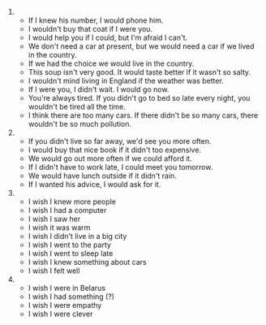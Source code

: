 1.
    - If I knew his number, I would phone him.
    - I wouldn't buy that coat if I were you.
    - I would help you if I could, but I'm afraid I can't.
    - We don't need a car at present, but we would need a car if we lived in the country.
    - If we had the choice we would live in the country.
    - This soup isn't very good. It would taste better if it wasn't so salty.
    - I wouldn't mind living in England if the weather was better.
    - If I were you, I didn't wait. I would go now.
    - You're always tired. If you didn't go to bed so late every night, you wouldn't be tired all the time.
    - I think there are too many cars. If there didn't be so many cars, there wouldn't be so much pollution.

2.
    - If you didn't live so far away, we'd see you more often.
    - I would buy that nice book if it didn't too expensive.
    - We would go out more often if we could afford it.
    - If I didn't have to work late, I could meet you tomorrow.
    - We would have lunch outside if it didn't rain.
    - If I wanted his advice, I would ask for it.

3.
    - I wish I knew more people
    - I wish I had a computer
    - I wish I saw her
    - I wish it was warm
    - I wish I didn't live in a big city
    - I wish I went to the party
    - I wish I went to sleep late
    - I wish I knew something about cars
    - I wish I felt well

4.
    - I wish I were in Belarus
    - I wish I had something (?)
    - I wish I were empathy
    - I wish I were clever